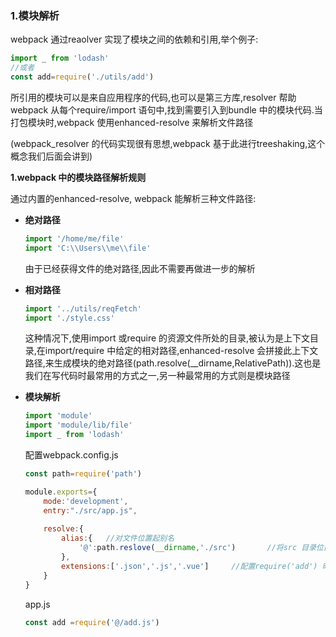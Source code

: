 ### 1.模块解析

webpack 通过reaolver 实现了模块之间的依赖和引用,举个例子:

```js
import _ from 'lodash'
//或者
const add=require('./utils/add')
```

所引用的模块可以是来自应用程序的代码,也可以是第三方库,resolver 帮助webpack 从每个require/import 语句中,找到需要引入到bundle 中的模块代码.当打包模块时,webpack 使用enhanced-resolve 来解析文件路径

(webpack_resolver 的代码实现很有思想,webpack 基于此进行treeshaking,这个概念我们后面会讲到)

**1.webpack 中的模块路径解析规则**

通过内置的enhanced-resolve, webpack 能解析三种文件路径:

- **绝对路径**

  ```js
  import '/home/me/file'
  import 'C:\\Users\\me\\file'
  ```

  由于已经获得文件的绝对路径,因此不需要再做进一步的解析

- **相对路径**

  ```js
  import '../utils/reqFetch'
  import './style.css'
  ```

  这种情况下,使用import 或require 的资源文件所处的目录,被认为是上下文目录,在import/require 中给定的相对路径,enhanced-resolve 会拼接此上下文路径,来生成模块的绝对路径(path.resolve(__dirname,RelativePath)).这也是我们在写代码时最常用的方式之一,另一种最常用的方式则是模块路径

- **模块解析**

  ```js
  import 'module'
  import 'module/lib/file'
  import _ from 'lodash'
  ```

  配置webpack.config.js

  ```js
  const path=require('path')
  
  module.exports={
      mode:'development',
      entry:"./src/app.js",
      
      resolve:{
          alias:{	//对文件位置起别名
              '@':path.reslove(__dirname,'./src')		//将src 目录位置起别名为@
          },
          extensions:['.json','.js','.vue']		//配置require('add') 时,默认读取的扩展名文件,识别顺序从左到右
      }
  }
  ```

  app.js

  ```js
  const add =require('@/add.js')
  ```

  
